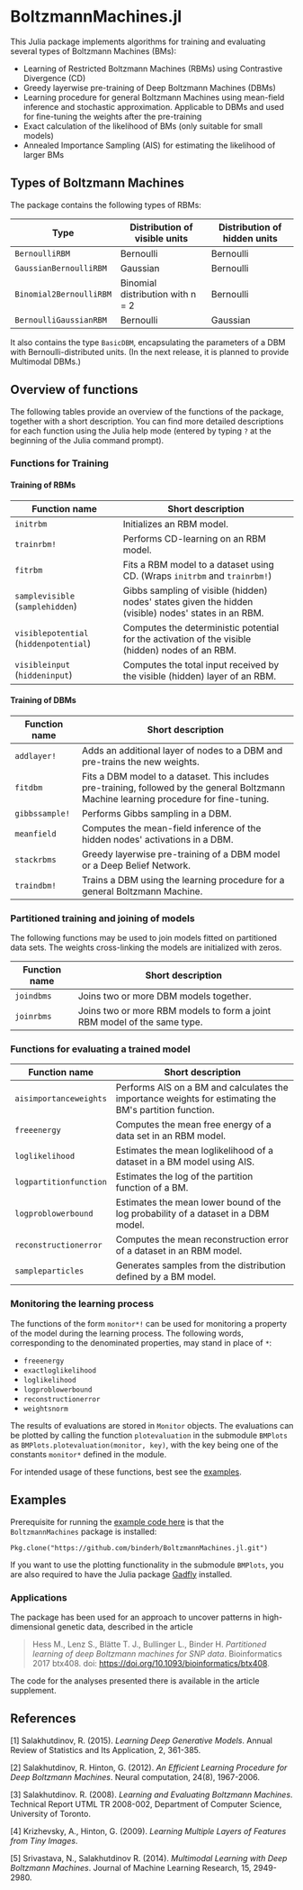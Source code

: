 # BoltzmannMachines.jl

This Julia package implements algorithms for training and evaluating several types of Boltzmann Machines (BMs):

* Learning of Restricted Boltzmann Machines (RBMs) using Contrastive Divergence (CD)
* Greedy layerwise pre-training of Deep Boltzmann Machines (DBMs)
* Learning procedure for general Boltzmann Machines using mean-field inference and stochastic approximation. Applicable to DBMs and used for fine-tuning the weights after the pre-training
* Exact calculation of the likelihood of BMs (only suitable for small models)
* Annealed Importance Sampling (AIS) for estimating the likelihood of larger BMs

## Types of Boltzmann Machines

The package contains the following types of RBMs:

Type                    | Distribution of visible units    | Distribution of hidden units
------------------------|----------------------------------|-----------------------------
`BernoulliRBM`          | Bernoulli                        | Bernoulli
`GaussianBernoulliRBM`  | Gaussian                         | Bernoulli
`Binomial2BernoulliRBM` | Binomial distribution with n = 2 | Bernoulli
`BernoulliGaussianRBM`  | Bernoulli                        | Gaussian

It also contains the type `BasicDBM`, encapsulating the parameters of a DBM with Bernoulli-distributed units. (In the next release, it is planned to provide Multimodal DBMs.)


## Overview of functions

The following tables provide an overview of the functions of the package, together with a short description. You can find more detailed descriptions for each function using the Julia help mode (entered by typing `?` at the beginning of the Julia command prompt).

### Functions for Training

#### Training of RBMs

Function name    | Short description
---------------- | -----------------
`initrbm`        | Initializes an RBM model.
`trainrbm!`      | Performs CD-learning on an RBM model.
`fitrbm`         | Fits a RBM model to a dataset using CD. (Wraps `initrbm` and `trainrbm!`)
`samplevisible` (`samplehidden`) | Gibbs sampling of visible (hidden) nodes' states given the hidden (visible) nodes' states in an RBM.
`visiblepotential` (`hiddenpotential`) | Computes the deterministic potential for the activation of the visible (hidden) nodes of an RBM.
`visibleinput` (`hiddeninput`) | Computes the total input received by the visible (hidden) layer of an RBM.


#### Training of DBMs

Function name    | Short description
---------------- | -----------------
`addlayer!`      | Adds an additional layer of nodes to a DBM and pre-trains the new weights.
`fitdbm`         | Fits a DBM model to a dataset. This includes pre-training, followed by the general Boltzmann Machine learning procedure for fine-tuning.
`gibbssample!`   | Performs Gibbs sampling in a DBM.
`meanfield`      | Computes the mean-field inference of the hidden nodes' activations in a DBM.
`stackrbms`      | Greedy layerwise pre-training of a DBM model or a Deep Belief Network.
`traindbm!`      | Trains a DBM using the learning procedure for a general Boltzmann Machine.


### Partitioned training and joining of models

The following functions may be used to join models fitted on partitioned data sets. The weights cross-linking the models are initialized with zeros.

Function name | Short description
--------------|------------------
`joindbms`    | Joins two or more DBM models together.
`joinrbms`    | Joins two or more RBM models to form a joint RBM model of the same type.


### Functions for evaluating a trained model

Function name          | Short description
--------------         | -----------------
`aisimportanceweights` | Performs AIS on a BM and calculates the importance weights for estimating the BM's partition function.
`freeenergy`           | Computes the mean free energy of a data set in an RBM model.
`loglikelihood`        | Estimates the mean loglikelihood of a dataset in a BM model using AIS.
`logpartitionfunction` | Estimates the log of the partition function of a BM. 
`logproblowerbound`    | Estimates the mean lower bound of the log probability of a dataset in a DBM model.
`reconstructionerror`  | Computes the mean reconstruction error of a dataset in an RBM model.
`sampleparticles`      | Generates samples from the distribution defined by a BM model.


### Monitoring the learning process

The functions of the form `monitor*!` can be used for monitoring a property of the model during the learning process.
The following words, corresponding to the denominated properties, may stand in place of `*`: 

* `freeenergy`
* `exactloglikelihood`
* `loglikelihood`
* `logproblowerbound`
* `reconstructionerror`
* `weightsnorm`

The results of evaluations are stored in `Monitor` objects. The evaluations can be plotted by calling the function `plotevaluation` in the submodule `BMPlots` as `BMPlots.plotevaluation(monitor, key)`, with the key being one of the constants `monitor*` defined in the module.

For intended usage of these functions, best see the [examples](test/examples.jl).


## Examples

Prerequisite for running the [example code here](test/examples.jl) is that the `BoltzmannMachines` package is installed:

    Pkg.clone("https://github.com/binderh/BoltzmannMachines.jl.git")
    
If you want to use the plotting functionality in the submodule `BMPlots`, you are also required to have the Julia package [Gadfly](http://gadflyjl.org/stable/) installed.

### Applications

The package has been used for an approach to uncover patterns in high-dimensional genetic data, described in the article

> Hess M., Lenz S., Blätte T. J., Bullinger L., Binder H. *Partitioned learning of deep Boltzmann machines for SNP data*. Bioinformatics 2017 btx408. doi: https://doi.org/10.1093/bioinformatics/btx408.

The code for the analyses presented there is available in the article supplement.

## References

[1] Salakhutdinov, R. (2015). *Learning Deep Generative Models*. Annual Review of Statistics and Its Application, 2, 361-385.

[2] Salakhutdinov, R. Hinton, G. (2012). *An Efficient Learning Procedure for Deep Boltzmann Machines*. Neural computation, 24(8), 1967-2006.
 
[3] Salakhutdinov. R. (2008). *Learning and Evaluating Boltzmann Machines*. Technical Report UTML TR 2008-002, Department of Computer Science, University of Toronto.

[4] Krizhevsky, A., Hinton, G. (2009). *Learning Multiple Layers of Features from Tiny Images*.

[5] Srivastava, N., Salakhutdinov R. (2014). *Multimodal Learning with Deep Boltzmann Machines*. Journal of Machine Learning Research, 15, 2949-2980.

